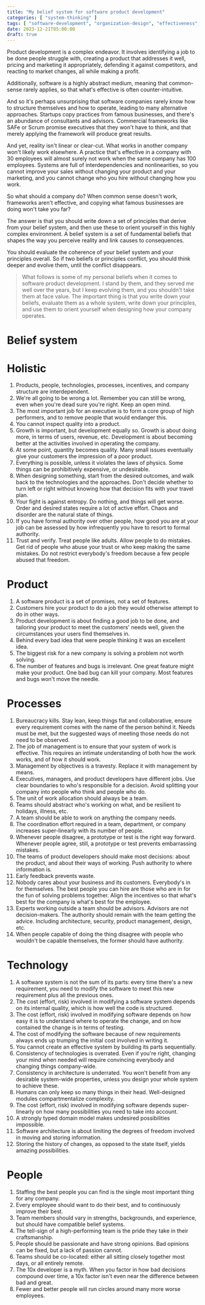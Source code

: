 ```yaml
---
title: "My belief system for software product development"
categories: [ "system-thinking" ]
tags: [ "software-development", "organization-design", "effectiveness", "management", "belief-system" ]
date: 2023-12-21T05:00:00
draft: true
---
```


Product development is a complex endeavor. It involves identifying a job to be done people struggle with, creating a product that addresses it well, pricing and marketing it appropriately, defending it against competitors, and reacting to market changes, all while making a profit.

Additionally, software is a highly abstract medium, meaning that common-sense rarely applies, so that what's effective is often counter-intuitive.

And so it's perhaps unsurprising that software companies rarely know how to structure themselves and how to operate, leading to many alternative approaches. Startups copy practices from famous businesses, and there's an abundance of consultants and advisors. Commercial frameworks like SAFe or Scrum promise executives that they won't have to think, and that merely applying the framework will produce great results.

And yet, reality isn't linear or clear-cut. What works in another company won't likely work elsewhere. A practice that's effective in a company with 30 employees will almost surely not work when the same company has 100 employees. Systems are full of interdependencies and nonlinearities, so you cannot improve your sales without changing your product and your marketing, and you cannot change who you hire without changing how you work.

So what should a company do? When common sense doesn't work, frameworks aren't effective, and copying what famous businesses are doing won't take you far?

The answer is that you should write down a set of principles that derive from your belief system, and then use these to orient yourself in this highly complex environment. A belief system is a set of fundamental beliefs that shapes the way you perceive reality and link causes to consequences.

You should evaluate the coherence of your belief system and your principles overall. So if two beliefs or principles conflict, you should think deeper and evolve them, until the conflict disappears.

> What follows is some of my personal beliefs when it comes to software product development. I stand by them, and they served me well over the years, but I keep evolving them, and you shouldn't take them at face value. The important thing is that you write down your beliefs, evaluate them as a whole system, write down your principles, and use them to orient yourself when designing how your company operates.

# Belief system

# Holistic
1. Products, people, technologies, processes, incentives, and company structure are interdependent.
2. We're all going to be wrong a lot. Remember you can still be wrong, even when you're dead sure you're right. Keep an open mind.
3. The most important job for an executive is to form a core group of high performers, and to remove people that would endanger this.
4. You cannot inspect quality into a product.
5. Growth is important, but development equally so. Growth is about doing more, in terms of users, revenue, etc. Development is about becoming better at the activities involved in operating the company.
6. At some point, quantity becomes quality. Many small issues eventually give your customers the impression of a poor product.
7. Everything is possible, unless it violates the laws of physics. Some things can be prohibitively expensive, or undesirable.
8. When designing something, start from the desired outcomes, and walk back to the technologies and the approaches. Don't decide whether to turn left or right without knowing how that decision fits with your travel plan.
9. Your fight is against entropy. Do nothing, and things will get worse. Order and desired states require a lot of active effort. Chaos and disorder are the natural state of things.
10. If you have formal authority over other people, how good you are at your job can be assessed by how infrequently you have to resort to formal authority.
11. Trust and verify. Treat people like adults. Allow people to do mistakes. Get rid of people who abuse your trust or who keep making the same mistakes. Do not restrict everybody's freedom because a few people abused that freedom.

# Product

1. A software product is a set of promises, not a set of features.
2. Customers hire your product to do a job they would otherwise attempt to do in other ways.
3. Product development is about finding a good job to be done, and tailoring your product to meet the customers' needs well, given the circumstances your users find themselves in.
4. Behind every bad idea that were people thinking it was an excellent idea.
5. The biggest risk for a new company is solving a problem not worth solving.
6. The number of features and bugs is irrelevant. One great feature might make your product. One bad bug can kill your company. Most features and bugs won't move the needle.

# Processes
1. Bureaucracy kills. Stay lean, keep things flat and collaborative, ensure every requirement comes with the name of the person behind it. Needs must be met, but the suggested ways of meeting those needs do not need to be observed.
2. The job of management is to ensure that your system of work is effective. This requires an intimate understanding of both how the work works, and of how it should work.
3. Management by objectives is a travesty. Replace it with management by means.
4. Executives, managers, and product developers have different jobs. Use clear boundaries to who's responsible for a decision. Avoid splitting your company into people who think and people who do.
5. The unit of work allocation should always be a team.
6. Teams should abstract who's working on what, and be resilient to holidays, illness, etc.
7. A team should be able to work on anything the company needs.
8. The coordination effort required in a team, department, or company increases super-linearly with its number of people.
9. Whenever people disagree, a prototype or test is the right way forward. Whenever people agree, still, a prototype or test prevents embarrassing mistakes.
10. The teams of product developers should make most decisions: about the product, and about their ways of working. Push authority to where information is.
11. Early feedback prevents waste.
12. Nobody cares about your business and its customers. Everybody's in for themselves. The best people you can hire are those who are in for the fun of solving problems together. Align the incentives so that what's best for the company is what's best for the employee.
13. Experts working outside a team should be advisors. Advisors are not decision-makers. The authority should remain with the team getting the advice. Including architecture, security, product management, design, etc.
14. When people capable of doing the thing disagree with people who wouldn't be capable themselves, the former should have authority.


# Technology
1. A software system is not the sum of its parts: every time there's a new requirement, you need to modify the software to meet this new requirement plus all the previous ones.
2. The cost (effort, risk) involved in modifying a software system depends on its internal quality, which is how well the code is structured.
3. The cost (effort, risk) involved in modifying software depends on how easy it is to understand where to operate the change, and on how contained the change is in terms of testing.
4. The cost of modifying the software because of new requirements always ends up trumping the initial cost involved in writing it.
5. You cannot create an effective system by building its parts sequentially.
6. Consistency of technologies is overrated. Even if you're right, changing your mind when needed will require convincing everybody and changing things company-wide.
7. Consistency in architecture is underrated. You won't benefit from any desirable system-wide properties, unless you design your whole system to achieve these.
8. Humans can only keep so many things in their head. Well-designed modules compartmentalize complexity.
9. The cost (effort, risk) involved in modifying software depends super-linearly on how many possibilities you need to take into account.
10. A strongly typed domain model makes undesired possibilities impossible.
11. Software architecture is about limiting the degrees of freedom involved in moving and storing information.
12. Storing the history of changes, as opposed to the state itself, yields amazing possibilities.

# People
1. Staffing the best people you can find is the single most important thing for any company.
2. Every employee should want to do their best, and to continuously improve their best.
3. Team members should vary in strengths, backgrounds, and experience, but should have compatible belief systems.
4. The tell-sign of a high-performing team is the pride they take in their craftsmanship.
5. People should be passionate and have strong opinions. Bad opinions can be fixed, but a lack of passion cannot.
6. Teams should be co-located: either all sitting closely together most days, or all entirely remote.
7. The 10x developer is a myth. When you factor in how bad decisions compound over time, a 10x factor isn't even near the difference between bad and great.
8. Fewer and better people will run circles around many more worse employees.